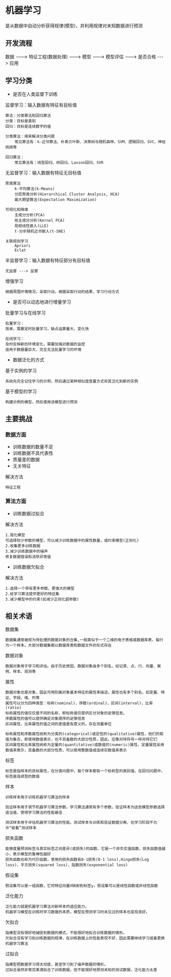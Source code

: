 # 机器学习

是从数据中自动分析获得规律(模型)，并利用规律对未知数据进行预测

## 开发流程

数据 ---> 特征工程(数据处理) ---> 模型 ---> 模型评估 ---> 是否合格 ---> 应用

## 学习分类

- 是否在人类监督下训练

监督学习：输入数据有特征有目标值

```
算法：分类算法和回归算法
分类：目标是类别
回归：目标是连续数字的值

分类算法：用来解决分类问题
	常见算法有：k-近邻算法、朴素贝叶斯、决策树与随机森林、SVM、逻辑回归、SVC、神经网络等

回归算法：
	常见算法有：线型回归、岭回归、Lasson回归、SVR
```

无监督学习：输入数据有特征无目标值

```
聚类算法
	k-平均算法(k-Means)
	分层聚类分析(Hierarchical Cluster Analysis, HCA)
	最大期望算法(Expectation Maximization)
	
可视化和降维
	主成分分析(PCA)
	核主成分分析(Kernel PCA)
	局部线性嵌入(LLE)
	t-分步随机近邻嵌入(t-SNE)

关联规则学习
	Apriori
	Eclat
```

半监督学习：输入数据有特征部分有目标值

```
无监督 ---> 监督
```

增强学习

```
根据周围环境情况，采取行动，根据采取行动的结果，学习行动方式
```

- 是否可以动态地进行增量学习

批量学习与在线学习

```
批量学习：
简单，需要定时批量学习，缺点运算量大，变化快

在线学习：
及时反映新的环境变化，需要加强对数据的监控
适用于数据量巨大，完全无法批量学习的环境
```

- 数据泛化的方式

基于实例的学习

```
系统先完全记住学习的示例，然后通过某种相似度度量方式将其泛化到新的实例
```

基于模型的学习

```
构建示例的模型，然后使用该模型进行预测
```

## 主要挑战

### 数据方面

- 训练数据的数量不足
- 训练数据不具代表性
- 质量差的数据
- 无关特征

解决方法

```
特征工程
```

### 算法方面

- 训练数据过拟合

解决方法

```
1.简化模型
可选择较少参数的模型，可以减少训练数据中的属性数量，或约束模型(正则化)
2.收集更多训练数据
3.减少训练数据中的噪声
修复数据错误和消除异常值
```

- 训练数据欠拟合

解决方法

```
1.选择一个带有更多参数、更强大的模型
2.给学习算法提供更好的特征集
3.减少模型中的约束(如减少正则化超参数)
```



## 相关术语

数据集

```
数据集通常被视为待处理的数据对象的合集,一般类似于一个二维的电子表格或数据库表，每行为一个样本。大部分数据集都以数据库表和数据文件的形式存在
```

数据对象

```
数据对象用于学习和评估。由于历史原因，数据对象由多个别名，如记录、点、行、向量、案例、样本、观测等
```

属性

```
数据对象也是对象，因此可用刻画对象基本特征的属性来描述。属性也有多个别名，如变量、特征、字段、维、列等
属性可以分为四种类型：标称(nominal)，序数(ordinal)，区间(interval)，比率(ratio)
标称属性的值仅仅是不同的名称，即标称值仅提供区分对象的足够信息。
序数属性的值可以提供确定对象顺序的足够信息
区间属性，比率属性的值之间的差值是有意义的，存在测量单位

标称属性和序数属性统称为分类的(categorical)或定性的(qualitative)属性，他们的取值为集合，即使用数值表示，也不具备数的大部分性质，因此，应像对待符号一样对待它们
区间属性和比率属性统称为定量的(quantitative)或数值的(numeric)属性，定量属性采用数值来表示，具备数的大部分性质，可以使用整数值或连续实数值来表示
```

标签

```
标签是指样本的目标属性，在分类问题中，每个样本都有一个标称型的类别值，在回归问题中，标签是连续型的数值
```

样本

```
训练样本用于训练机器学习算法的样本

验证样本用于调节机器学习算法参数。学习算法通常有多个参数，验证样本为这些模型参数选择适当值，使得学习算法的性能最佳

测试样本用于评估机器学习算法的性能。测试样本与训练和验证数据分离，在学习阶段不允许“偷看”测试样本
```

损失函数

```
能够度量预测标签与真实标签之间差异(或损失)的函数，它是一个非负实值函数，损失函数值越小，表示模型的鲁棒性越好
损失函数也称为代价函数，常用的损失函数有0-1损失(0-1 loss),Hinge损失(Log loss)，平方损失(squared loss)，指数损失(exponential loss)
```

假设集

```
假设集可以是一组函数，它将特征向量X映射到标签y，假设集可以是线性函数或非线性函数
```

泛化能力

```
泛化能力就是机器学习算法对新样本的适应能力。
机器学习模型在训练时学习数据的本质，模型在预测学习时未见过的样本也变现良好。
```

欠拟合

```
指模型没有很好地捕捉到数据的模式，不能很好地拟合训练数据的情形。
欠拟合没有学习到训练数据的规律，在训练数据上的性能表现不好，因此需要继续学习或着更换机器学习算法
```

过拟合

```
指模型把数据学习得太彻底，甚至学习到了噪声数据的情形。
过拟合虽然非常完美滴拟合了训练数据，但不能很好地预测未知的测试数据，泛化能力太差
```

